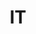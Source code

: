 ---
title: "IT"
layout: category
permalink: /대분류/it/
author_profile: true
sidebar_main: true
taxonomy: IT
---